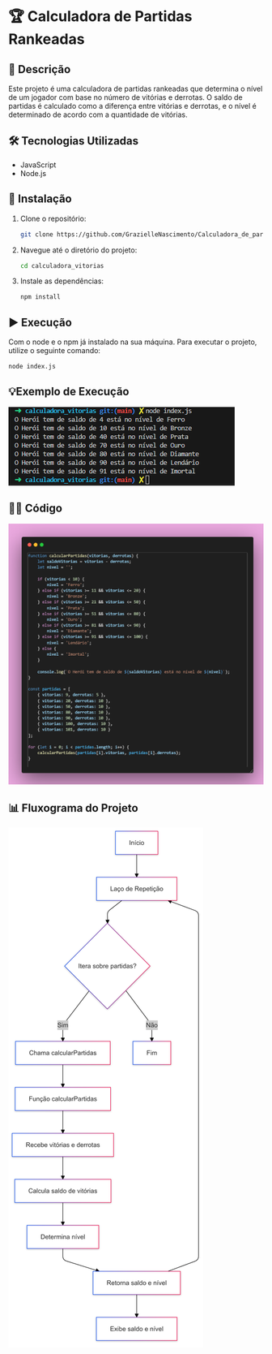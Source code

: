# 🏆 Calculadora de Partidas Rankeadas

## 📜 Descrição

Este projeto é uma calculadora de partidas rankeadas que determina o nível de um jogador com base no número de vitórias e derrotas. O saldo de partidas é calculado como a diferença entre vitórias e derrotas, e o nível é determinado de acordo com a quantidade de vitórias.

## 🛠️ Tecnologias Utilizadas

- JavaScript
- Node.js

## 🚀 Instalação

1. Clone o repositório:

    ```bash
    git clone https://github.com/GrazielleNascimento/Calculadora_de_partidas_Rankeadas_dio.git
    ```

2. Navegue até o diretório do projeto:

    ```bash
    cd calculadora_vitorias
    ```

3. Instale as dependências:

    ```bash
    npm install
    ```

## ▶️ Execução

Com o node e o npm já instalado na sua máquina.
Para executar o projeto, utilize o seguinte comando:

```bash
node index.js
```

## 💡Exemplo de Execução

![execução](image.png)

## 👩‍💻 Código

![Código](image-1.png)

## 📊 Fluxograma do Projeto

![fluxograma](image-2.png)
